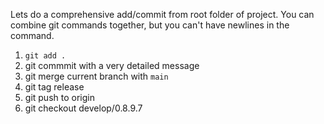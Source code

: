 Lets do a comprehensive add/commit from root folder of project.
You can combine git commands together, but you can't have newlines in the command.

1. `git add .`
2. git commmit with a very detailed message
3. git merge current branch with `main`
4. git tag release
5. git push to origin
6. git checkout develop/0.8.9.7